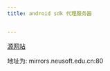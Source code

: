 ```yaml
---
title: android sdk 代理服务器


---
```



[源网站](http://mirrors.neusoft.edu.cn/more.we#android)

地址为: mirrors.neusoft.edu.cn:80